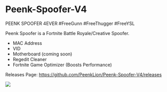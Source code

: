 # Peenk-Spoofer-V4
PEENK SPOOFER 4EVER #FreeGunn #FreeThugger #FreeYSL

Peenk Spoofer is a Fortnite Battle Royale/Creative Spoofer.

- MAC Address
- VID
- Motherboard (coming soon)
- Regedit Cleaner
- Fortnite Game Optimizer (Boosts Performance)

Releases Page: https://github.com/PeenkLion/Peenk-Spoofer-V4/releases

![](https://i.ibb.co/b6xVmdj/ps4e-banner.png)
